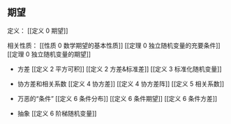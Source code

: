 ## 期望
定义：
[[定义 0 期望]]

相关性质：
[[性质 0 数学期望的基本性质]]
[[定理 0 独立随机变量的充要条件]]
[[定理 0 独立随机变量的期望]]


* 方差
[[定义 2 平方可积]]
[[定义 2 方差&标准差]]
[[定义 3 标准化随机变量]]

* 协方差和相关系数
[[定义 4 协方差]]
[[定义 4 协方差阵]]
[[定义 5 相关系数]]

* 万恶的“条件”
[[定义 6 条件分布]]
[[定义 6 条件期望]]
[[定义 6 条件方差]]

* 抽象
[[定义 6 阶梯随机变量]]
